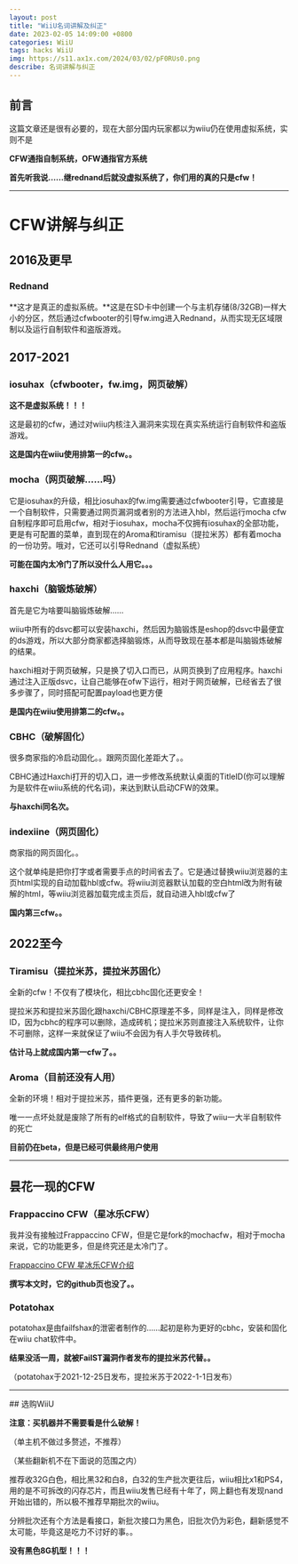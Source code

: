 ```yaml
---
layout: post
title: "WiiU名词讲解及纠正"
date: 2023-02-05 14:09:00 +0800
categories: WiiU
tags: hacks WiiU
img: https://s11.ax1x.com/2024/03/02/pF0RUs0.png
describe: 名词讲解与纠正
---
```


## 前言

这篇文章还是很有必要的，现在大部分国内玩家都以为wiiu仍在使用虚拟系统，实则不是

**CFW通指自制系统，OFW通指官方系统**

**首先听我说……继rednand后就没虚拟系统了，你们用的真的只是cfw！**

<hr />

# CFW讲解与纠正

## 2016及更早

### Rednand

**这才是真正的虚拟系统。**这是在SD卡中创建一个与主机存储(8/32GB)一样大小的分区，然后通过cfwbooter的引导fw.img进入Rednand，从而实现无区域限制以及运行自制软件和盗版游戏。

## 2017-2021

### iosuhax（cfwbooter，fw.img，网页破解）

**这不是虚拟系统！！！**

这是最初的cfw，通过对wiiu内核注入漏洞来实现在真实系统运行自制软件和盗版游戏。

**这是国内在wiiu使用排第一的cfw。。**

### mocha（网页破解……吗）

它是iosuhax的升级，相比iosuhax的fw.img需要通过cfwbooter引导，它直接是一个自制软件，只需要通过网页漏洞或者别的方法进入hbl，然后运行mocha cfw自制程序即可启用cfw，相对于iosuhax，mocha不仅拥有iosuhax的全部功能，更是有可配置的菜单，直到现在的Aroma和tiramisu（提拉米苏）都有着mocha的一份功劳。哦对，它还可以引导Rednand（虚拟系统）

**可能在国内太冷门了所以没什么人用它。。。**

### haxchi（脑锻炼破解）

首先是它为啥要叫脑锻炼破解……

wiiu中所有的dsvc都可以安装haxchi，然后因为脑锻炼是eshop的dsvc中最便宜的ds游戏，所以大部分商家都选择脑锻炼，从而导致现在基本都是叫脑锻炼破解的结果。

haxchi相对于网页破解，只是换了切入口而已，从网页换到了应用程序。haxchi通过注入正版dsvc，让自己能够在ofw下运行，相对于网页破解，已经省去了很多步骤了，同时搭配可配置payload也更方便

**是国内在wiiu使用排第二的cfw。。**

### CBHC（破解固化）

很多商家指的冷启动固化。。跟网页固化差距大了。。

CBHC通过Haxchi打开的切入口，进一步修改系统默认桌面的TitleID(你可以理解为是软件在wiiu系统的代名词)，来达到默认启动CFW的效果。

**与haxchi同名次。**

### indexiine（网页固化）

商家指的网页固化。。

这个就单纯是把你打字或者需要手点的时间省去了。它是通过替换wiiu浏览器的主页html实现的自动加载hbl或cfw。将wiiu浏览器默认加载的空白html改为附有破解的html，等wiiu浏览器加载完成主页后，就自动进入hbl或cfw了

**国内第三cfw。。**

## 2022至今

### Tiramisu（提拉米苏，提拉米苏固化）

全新的cfw！不仅有了模块化，相比cbhc固化还更安全！

提拉米苏和提拉米苏固化跟haxchi/CBHC原理差不多，同样是注入，同样是修改ID，因为cbhc的程序可以删除，造成砖机；提拉米苏则直接注入系统软件，让你不可删除，这样一来就保证了wiiu不会因为有人手欠导致砖机。

**估计马上就成国内第一cfw了。。**

### Aroma（目前还没有人用）

全新的环境！相对于提拉米苏，插件更强，还有更多的新功能。

唯一一点坏处就是废除了所有的elf格式的自制软件，导致了wiiu一大半自制软件的死亡

**目前仍在beta，但是已经可供最终用户使用**

<hr />

## 昙花一现的CFW

### Frappaccino CFW（星冰乐CFW）

我并没有接触过Frappaccino CFW，但是它是fork的mochacfw，相对于mocha来说，它的功能更多，但是终究还是太冷门了。

[Frappaccino CFW 星冰乐CFW介绍](https://www.tekqart.com/forum.php?mod=viewthread&tid=74523&highlight=%E6%98%9F%E5%86%B0%E4%B9%90)

**撰写本文时，它的github页也没了。。**

### Potatohax

potatohax是由failfshax的泄密者制作的……起初是称为更好的cbhc，安装和固化在wiiu chat软件中。

**结果没活一周，就被FailST漏洞作者发布的提拉米苏代替。。**

（potatohax于2021-12-25日发布，提拉米苏于2022-1-1日发布）


<hr />
## 选购WiiU

**注意：买机器并不需要看是什么破解！**

（单主机不做过多赘述，不推荐）

（某些翻新机不在下面说的范围之内）

推荐收32G白色，相比黑32和白8，白32的生产批次更往后，wiiu相比x1和PS4，用的是不可拆改的闪存芯片，而且wiiu发售已经有十年了，网上翻也有发现nand开始出错的，所以极不推荐早期批次的wiiu。

分辨批次还有个方法是看接口，新批次接口为黑色，旧批次仍为彩色，翻新感觉不太可能，毕竟这是吃力不讨好的事。。

**没有黑色8G机型！！！**
